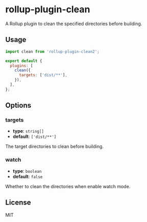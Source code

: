 # rollup-plugin-clean
A Rollup plugin to clean the specified directories before building.

## Usage

```javascript
import clean from 'rollup-plugin-clean2';

export default {
  plugins: [
    clean({
      targets: ['dist/**'],
    }),
  ],
};
```

## Options

### targets

- **type**: `string[]`
- **default**: `['dist/**']`

The target directories to clean before building.

### watch

- **type**: `boolean`
- **default**: `false`

Whether to clean the directories when enable watch mode.

## License

MIT